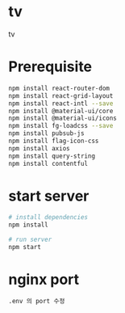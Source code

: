# tv
tv

# Prerequisite
``` bash
npm install react-router-dom
npm install react-grid-layout
npm install react-intl --save
npm install @material-ui/core
npm install @material-ui/icons
npm install fg-loadcss --save
npm install pubsub-js
npm install flag-icon-css
npm install axios
npm install query-string
npm install contentful
```

# start server
``` bash
# install dependencies
npm install

# run server
npm start
```
# nginx port
``` bash
.env 의 port 수정
```
